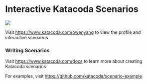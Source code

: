 # Interactive Katacoda Scenarios

[![](http://shields.katacoda.com/katacoda/owenyang/count.svg)](https://www.katacoda.com/owenyang "Get your profile on Katacoda.com")

Visit https://www.katacoda.com/owenyang to view the profile and interactive scenarios

### Writing Scenarios
Visit https://www.katacoda.com/docs to learn more about creating Katacoda scenarios

For examples, visit https://github.com/katacoda/scenario-example
